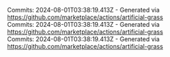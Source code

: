 Commits: 2024-08-01T03:38:19.413Z - Generated via https://github.com/marketplace/actions/artificial-grass
<br>
Commits: 2024-08-01T03:38:19.413Z - Generated via https://github.com/marketplace/actions/artificial-grass
<br>
Commits: 2024-08-01T03:38:19.413Z - Generated via https://github.com/marketplace/actions/artificial-grass
<br>
